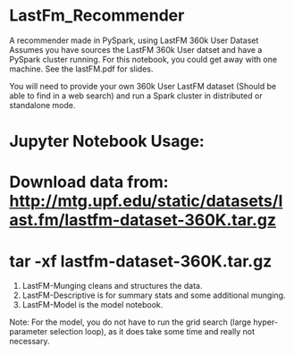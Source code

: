 # LastFm_Recommender
A recommender made in PySpark, using LastFM 360k User Dataset
Assumes you have sources the LastFM 360k User datset and have a PySpark cluster running. For this notebook, you could get away with 
one machine. See the lastFM.pdf for slides.

You will need to provide your own 360k User LastFM dataset (Should be able to find in a web search) and run a Spark cluster in distributed or standalone mode. 

# Jupyter Notebook Usage:
# Download data from: http://mtg.upf.edu/static/datasets/last.fm/lastfm-dataset-360K.tar.gz
# tar -xf lastfm-dataset-360K.tar.gz
1) LastFM-Munging cleans and structures the data. 
2) LastFM-Descriptive is for summary stats and some additional munging. 
3) LastFM-Model is the model notebook.

Note: For the model, you do not have to run the grid search  (large hyper-parameter selection loop), as it does take some time and really not necessary.
